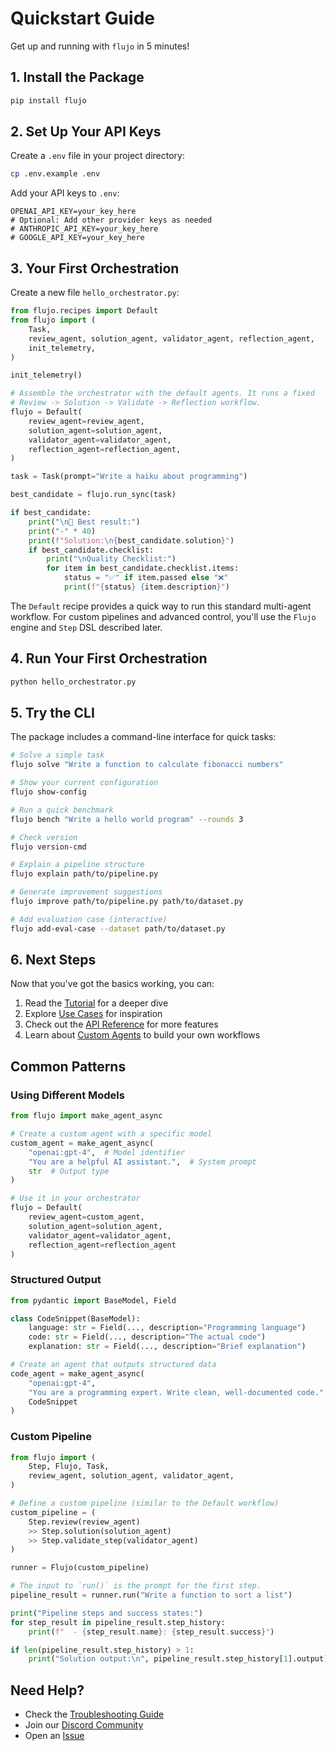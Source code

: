 # Quickstart Guide

Get up and running with `flujo` in 5 minutes!

## 1. Install the Package

```bash
pip install flujo
```

## 2. Set Up Your API Keys

Create a `.env` file in your project directory:

```bash
cp .env.example .env
```

Add your API keys to `.env`:
```env
OPENAI_API_KEY=your_key_here
# Optional: Add other provider keys as needed
# ANTHROPIC_API_KEY=your_key_here
# GOOGLE_API_KEY=your_key_here
```

## 3. Your First Orchestration

Create a new file `hello_orchestrator.py`:

```python
from flujo.recipes import Default
from flujo import (
    Task,
    review_agent, solution_agent, validator_agent, reflection_agent,
    init_telemetry,
)

init_telemetry()

# Assemble the orchestrator with the default agents. It runs a fixed
# Review -> Solution -> Validate -> Reflection workflow.
flujo = Default(
    review_agent=review_agent,
    solution_agent=solution_agent,
    validator_agent=validator_agent,
    reflection_agent=reflection_agent,
)

task = Task(prompt="Write a haiku about programming")

best_candidate = flujo.run_sync(task)

if best_candidate:
    print("\n🎉 Best result:")
    print("-" * 40)
    print(f"Solution:\n{best_candidate.solution}")
    if best_candidate.checklist:
        print("\nQuality Checklist:")
        for item in best_candidate.checklist.items:
            status = "✅" if item.passed else "❌"
            print(f"{status} {item.description}")
```

The `Default` recipe provides a quick way to run this standard
multi-agent workflow. For custom pipelines and advanced control, you'll
use the `Flujo` engine and `Step` DSL described later.

## 4. Run Your First Orchestration

```bash
python hello_orchestrator.py
```

## 5. Try the CLI

The package includes a command-line interface for quick tasks:

```bash
# Solve a simple task
flujo solve "Write a function to calculate fibonacci numbers"

# Show your current configuration
flujo show-config

# Run a quick benchmark
flujo bench "Write a hello world program" --rounds 3

# Check version
flujo version-cmd

# Explain a pipeline structure
flujo explain path/to/pipeline.py

# Generate improvement suggestions
flujo improve path/to/pipeline.py path/to/dataset.py

# Add evaluation case (interactive)
flujo add-eval-case --dataset path/to/dataset.py
```

## 6. Next Steps

Now that you've got the basics working, you can:

1. Read the [Tutorial](tutorial.md) for a deeper dive
2. Explore [Use Cases](use_cases.md) for inspiration
3. Check out the [API Reference](api_reference.md) for more features
4. Learn about [Custom Agents](extending.md) to build your own workflows

## Common Patterns

### Using Different Models

```python
from flujo import make_agent_async

# Create a custom agent with a specific model
custom_agent = make_agent_async(
    "openai:gpt-4",  # Model identifier
    "You are a helpful AI assistant.",  # System prompt
    str  # Output type
)

# Use it in your orchestrator
flujo = Default(
    review_agent=custom_agent, 
    solution_agent=solution_agent, 
    validator_agent=validator_agent,
    reflection_agent=reflection_agent
)
```

### Structured Output

```python
from pydantic import BaseModel, Field

class CodeSnippet(BaseModel):
    language: str = Field(..., description="Programming language")
    code: str = Field(..., description="The actual code")
    explanation: str = Field(..., description="Brief explanation")

# Create an agent that outputs structured data
code_agent = make_agent_async(
    "openai:gpt-4",
    "You are a programming expert. Write clean, well-documented code.",
    CodeSnippet
)
```

### Custom Pipeline

```python
from flujo import (
    Step, Flujo, Task,
    review_agent, solution_agent, validator_agent,
)

# Define a custom pipeline (similar to the Default workflow)
custom_pipeline = (
    Step.review(review_agent)
    >> Step.solution(solution_agent)
    >> Step.validate_step(validator_agent)
)

runner = Flujo(custom_pipeline)

# The input to `run()` is the prompt for the first step.
pipeline_result = runner.run("Write a function to sort a list")

print("Pipeline steps and success states:")
for step_result in pipeline_result.step_history:
    print(f"  - {step_result.name}: {step_result.success}")

if len(pipeline_result.step_history) > 1:
    print("Solution output:\n", pipeline_result.step_history[1].output)
```

## Need Help?

- Check the [Troubleshooting Guide](troubleshooting.md)
- Join our [Discord Community](https://discord.gg/your-server)
- Open an [Issue](https://github.com/aandresalvarez/flujo/issues)
